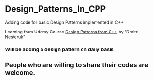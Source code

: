 # Design_Patterns_In_CPP
Adding code for basic Design Patterns implemented in C++

Learning from Udemy Course [Design Patterns from C++](https://www.udemy.com/course/patterns-cplusplus/)  by "Dmitri Nesteruk"

### Will be adding a design pattern on daily basis 

## People who are willing to share their codes are welcome.
